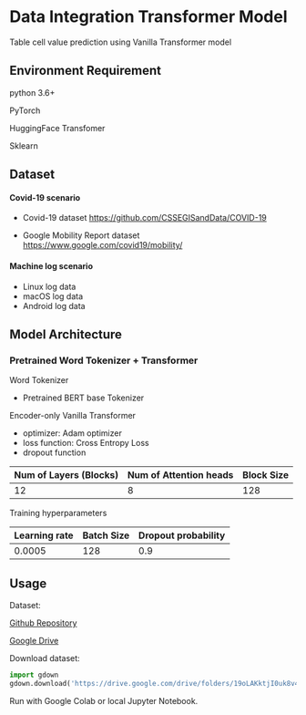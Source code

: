 # Data Integration Transformer Model

Table cell value prediction using Vanilla Transformer model 





## Environment Requirement

python 3.6+

PyTorch 

HuggingFace Transfomer

Sklearn



## Dataset

#### Covid-19 scenario

- Covid-19 dataset  https://github.com/CSSEGISandData/COVID-19

- Google Mobility Report dataset  https://www.google.com/covid19/mobility/



#### Machine log scenario 

- Linux log data
- macOS log data
- Android log data



## Model Architecture

### Pretrained Word Tokenizer + Transformer

Word Tokenizer

- Pretrained BERT base Tokenizer



Encoder-only Vanilla Transformer

- optimizer: Adam optimizer
- loss function: Cross Entropy Loss
- dropout function


| Num of Layers (Blocks) | Num of Attention heads | Block Size |
| ---------------------- | ---------------------- | ---------- |
| 12                     | 8                      | 128        |



Training hyperparameters

| Learning rate | Batch Size | Dropout probability |
| ------------- | ---------- | ------------------- |
| 0.0005        | 128        | 0.9                 |



## Usage

Dataset:

[Github Repository](https://github.com/asu-cactus/Data-Integration-Demo/blob/master/Data_Integration_Dataset/)

[Google Drive](https://drive.google.com/drive/folders/19oLAKktjI0uk8v4lcdBTnRBTyqN-tGeR?usp=sharing)



Download dataset: 

```python
import gdown
gdown.download('https://drive.google.com/drive/folders/19oLAKktjI0uk8v4lcdBTnRBTyqN-tGeR', output=None, quiet=False)
```



Run with Google Colab or local Jupyter Notebook.









 



